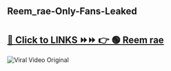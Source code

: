 
 ## Reem_rae-Only-Fans-Leaked

# <h2><a href="https://clipsfans.com/Reem_rae&ref=git">🔗 Click to LINKS ⏩⏩ 👉 🟢 Reem rae </a></h2>

<a href="https://clipsfans.com/Reem_rae&ref=git" rel="nofollow" data-target="animated-image.originalLink"><img src="https://i.ibb.co.com/xMMVF88/686577567.gif" alt="Viral Video Original" style="max-width: 100%; display: inline-block;" data-target="animated-image.originalImage"></a>
